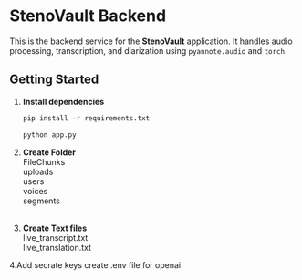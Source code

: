 #  StenoVault Backend

This is the backend service for the **StenoVault** application. It handles audio processing, transcription, and diarization using `pyannote.audio` and `torch`.

## Getting Started

1. **Install dependencies**
   ```bash
   pip install -r requirements.txt

   ```
   ```bash
   python app.py
   ```

2. **Create Folder**<br/>
   FileChunks<br/>
   uploads<br/>
   users<br/>
   voices<br/>
   segments<br/>
   <br/>
3. **Create Text files**<br/>
   live_transcript.txt<br/>
   live_translation.txt<br/>

4.Add secrate keys
create .env file for openai
   


